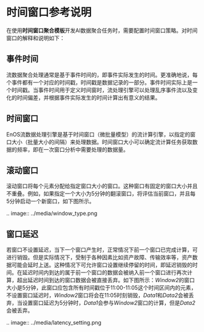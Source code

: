 # 时间窗口参考说明

在使用**时间窗口聚合模板**开发AI数据聚合任务时，需要配置时间窗口策略。对时间窗口的解释和说明如下：

## 事件时间

流数据聚合处理通常是基于事件时间的，即事件实际发生的时间。更准确地说，每个事件都有一个对应的时间戳，时间戳是数据记录的一部分。事件时间实际上是一个时间戳。当事件时间用于定义时间窗时，流处理引擎可以处理乱序事件流以及变化的时间偏差，并根据事件实际发生的时间计算出有意义的结果。

## 时间窗口

EnOS流数据处理引擎是基于时间窗口（微批量模型）的流计算引擎，以指定的窗口大小（批量大小的间隔）来处理数据。时间窗口大小可以确定流计算任务获取数据的频率，即在一次窗口分析中需要处理的数据量。

## 滚动窗口

滚动窗口将每个元素分配给指定窗口大小的窗口。这种窗口有固定的窗口大小并且不重叠。例如，如果指定一个大小为5分钟的翻滚窗口，将评估当前窗口，并且每5分钟启动一个新窗口，如下图所示。

.. image:: ../media/window_type.png

## 窗口延迟

若窗口不设置延迟，当下一个窗口产生时，正常情况下前一个窗口已完成计算，可进行销毁。但是实际情况下，受制于各种因素比如资产故障、传输效率等，资产数据可能会延时上送。这种情况下可允许窗口设置继续停留的时间，即延迟销毁的时间。在延迟时间内到达的属于前一个窗口的数据会被纳入前一个窗口进行再次计算，超出延迟时间到达的窗口数据会被直接丢弃。如下图所示：*Window2*的窗口大小是5分钟，此窗口应包含所有时间戳位于11:00-11:05这个时间区间内的元素，不设置窗口延迟时，*Window2*窗口将会在11:05时刻销毁，*Data1*和*Data2*会被丢弃，当设置窗口延迟为5分钟时，*Data1*会参与*Window2*窗口的计算，但是*Data2*会被丢弃。

.. image:: ../media/latency_setting.png

<!--end-->
